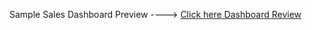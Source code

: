 
Sample Sales Dashboard Preview ----> [Click here Dashboard Review](https://github.com/sandeepbansal0/PowerBI-Projects/blob/704e0eedf8b63d6797243f108bb9664b326300e6/Sales%20Dashboard.png)
